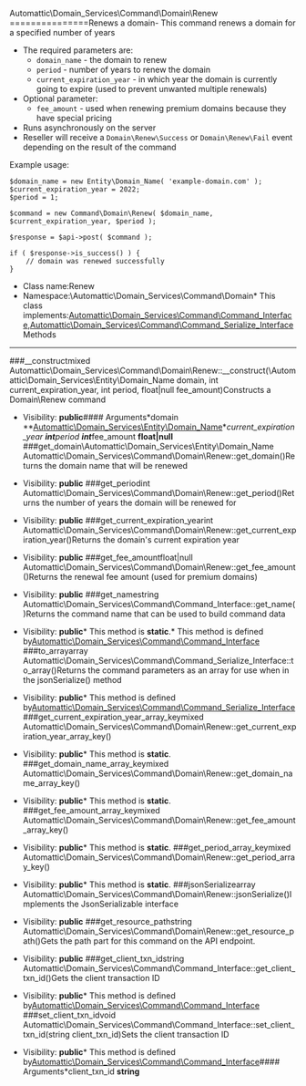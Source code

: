 Automattic\Domain_Services\Command\Domain\Renew
===============Renews a domain- This command renews a domain for a specified number of years
- The required parameters are:
    - `domain_name` - the domain to renew
    - `period` - number of years to renew the domain
    - `current_expiration_year` - in which year the domain is currently going to expire (used to prevent unwanted
      multiple renewals)
- Optional parameter:
    - `fee_amount` - used when renewing premium domains because they have special pricing
- Runs asynchronously on the server
- Reseller will receive a `Domain\Renew\Success` or `Domain\Renew\Fail` event depending on the result of the command

Example usage:

```
$domain_name = new Entity\Domain_Name( 'example-domain.com' );
$current_expiration_year = 2022;
$period = 1;

$command = new Command\Domain\Renew( $domain_name, $current_expiration_year, $period );

$response = $api->post( $command );

if ( $response->is_success() ) {
    // domain was renewed successfully
}
```
* Class name:Renew
* Namespace:\Automattic\Domain_Services\Command\Domain* This class implements:[Automattic\Domain_Services\Command\Command_Interface](Automattic-Domain_Services-Command-Command_Interface.md),[Automattic\Domain_Services\Command\Command_Serialize_Interface](Automattic-Domain_Services-Command-Command_Serialize_Interface.md)Methods
-------
###__constructmixed Automattic\Domain_Services\Command\Domain\Renew::__construct(\Automattic\Domain_Services\Entity\Domain_Name domain, int current_expiration_year, int period, float|null fee_amount)Constructs a Domain\Renew command



* Visibility: **public**#### Arguments*domain **[Automattic\Domain_Services\Entity\Domain_Name](Automattic-Domain_Services-Entity-Domain_Name.md)***current_expiration_year **int***period **int***fee_amount **float|null**
###get_domain\Automattic\Domain_Services\Entity\Domain_Name Automattic\Domain_Services\Command\Domain\Renew::get_domain()Returns the domain name that will be renewed



* Visibility: **public**
###get_periodint Automattic\Domain_Services\Command\Domain\Renew::get_period()Returns the number of years the domain will be renewed for



* Visibility: **public**
###get_current_expiration_yearint Automattic\Domain_Services\Command\Domain\Renew::get_current_expiration_year()Returns the domain's current expiration year



* Visibility: **public**
###get_fee_amountfloat|null Automattic\Domain_Services\Command\Domain\Renew::get_fee_amount()Returns the renewal fee amount (used for premium domains)



* Visibility: **public**
###get_namestring Automattic\Domain_Services\Command\Command_Interface::get_name()Returns the command name that can be used to build command data



* Visibility: **public*** This method is **static**.* This method is defined by[Automattic\Domain_Services\Command\Command_Interface](Automattic-Domain_Services-Command-Command_Interface.md)
###to_arrayarray Automattic\Domain_Services\Command\Command_Serialize_Interface::to_array()Returns the command parameters as an array for use when in the jsonSerialize() method



* Visibility: **public*** This method is defined by[Automattic\Domain_Services\Command\Command_Serialize_Interface](Automattic-Domain_Services-Command-Command_Serialize_Interface.md)
###get_current_expiration_year_array_keymixed Automattic\Domain_Services\Command\Domain\Renew::get_current_expiration_year_array_key()



* Visibility: **public*** This method is **static**.
###get_domain_name_array_keymixed Automattic\Domain_Services\Command\Domain\Renew::get_domain_name_array_key()



* Visibility: **public*** This method is **static**.
###get_fee_amount_array_keymixed Automattic\Domain_Services\Command\Domain\Renew::get_fee_amount_array_key()



* Visibility: **public*** This method is **static**.
###get_period_array_keymixed Automattic\Domain_Services\Command\Domain\Renew::get_period_array_key()



* Visibility: **public*** This method is **static**.
###jsonSerializearray Automattic\Domain_Services\Command\Domain\Renew::jsonSerialize()Implements the JsonSerializable interface



* Visibility: **public**
###get_resource_pathstring Automattic\Domain_Services\Command\Domain\Renew::get_resource_path()Gets the path part for this command on the API endpoint.



* Visibility: **public**
###get_client_txn_idstring Automattic\Domain_Services\Command\Command_Interface::get_client_txn_id()Gets the client transaction ID



* Visibility: **public*** This method is defined by[Automattic\Domain_Services\Command\Command_Interface](Automattic-Domain_Services-Command-Command_Interface.md)
###set_client_txn_idvoid Automattic\Domain_Services\Command\Command_Interface::set_client_txn_id(string client_txn_id)Sets the client transaction ID



* Visibility: **public*** This method is defined by[Automattic\Domain_Services\Command\Command_Interface](Automattic-Domain_Services-Command-Command_Interface.md)#### Arguments*client_txn_id **string**
